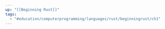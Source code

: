 ```yaml
---
up: "[[Beginning Rust]]"
tags:
  - "#education/computerprogramming/languages/rust/beginningrust/ch1"
---
```

